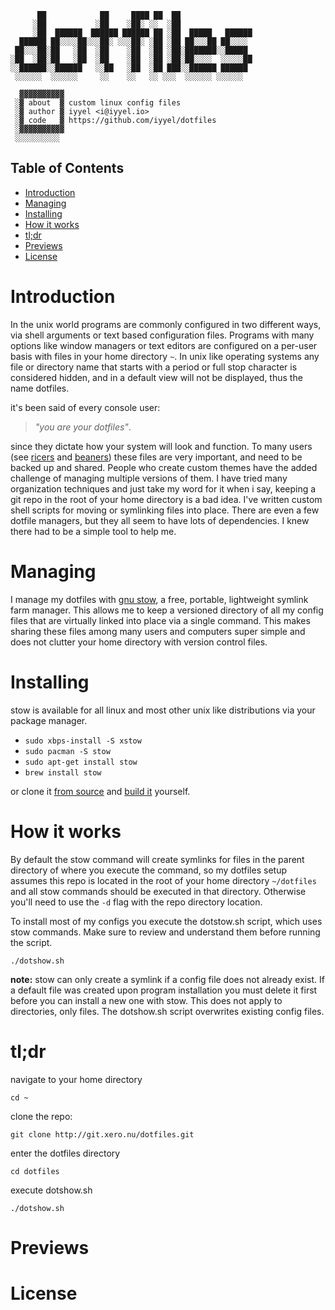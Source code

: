 ```
      ██            ██     ████ ██  ██
     ░██           ░██    ░██░ ░░  ░██
     ░██  ██████  ██████ ██████ ██ ░██  █████   ██████
  ██████ ██░░░░██░░░██░ ░░░██░ ░██ ░██ ██░░░██ ██░░░░
 ██░░░██░██   ░██  ░██    ░██  ░██ ░██░███████░░█████
░██  ░██░██   ░██  ░██    ░██  ░██ ░██░██░░░░  ░░░░░██
░░██████░░██████   ░░██   ░██  ░██ ███░░██████ ██████
 ░░░░░░  ░░░░░░     ░░    ░░   ░░ ░░░  ░░░░░░ ░░░░░░

  ▓▓▓▓▓▓▓▓▓▓
 ░▓ about  ▓ custom linux config files
 ░▓ author ▓ iyyel <i@iyyel.io>
 ░▓ code   ▓ https://github.com/iyyel/dotfiles
 ░▓▓▓▓▓▓▓▓▓▓
 ░░░░░░░░░░

```

## Table of Contents
 - [Introduction](#Introduction)
 - [Managing](#Managing)
 - [Installing](#Installing)
 - [How it works](#How-it-works)
 - [tl;dr](#tldr)
 - [Previews](#Previews)
 - [License](#License)

# Introduction
In the unix world programs are commonly configured in two different ways, via shell arguments or text based configuration files. Programs with many options like window managers or text editors are configured on a per-user basis with files in your home directory `~`. In unix like operating systems any file or directory name that starts with a period or full stop character is considered hidden, and in a default view will not be displayed, thus the name dotfiles. 

it's been said of every console user: 
> _"you are your dotfiles"_.

since they dictate how your system will look and function. To many users (see [ricers](http://unixporn.net) and [beaners](http://nixers.net)) these files are very important, and need to be backed up and shared. People who create custom themes have the added challenge of managing multiple versions of them. I have tried many organization techniques and just take my word for it when i say, keeping a git repo in the root of your home directory is a bad idea. I've written custom shell scripts for moving or symlinking files into place. There are even a few dotfile managers, but they all seem to have lots of dependencies. I knew there had to be a simple tool to help me.

# Managing
I manage my dotfiles with [gnu stow](http://www.gnu.org/software/stow/), a free, portable, lightweight symlink farm manager. This allows me to keep a versioned directory of all my config files that are virtually linked into place via a single command. This makes sharing these files among many users and computers super simple and does not clutter your home directory with version control files.

# Installing
stow is available for all linux and most other unix like distributions via your package manager.

- `sudo xbps-install -S xstow`
- `sudo pacman -S stow`
- `sudo apt-get install stow`
- `brew install stow`

or clone it [from source](https://savannah.gnu.org/git/?group=stow) and [build it](http://git.savannah.gnu.org/cgit/stow.git/tree/INSTALL) yourself.

# How it works
By default the stow command will create symlinks for files in the parent directory of where you execute the command, so my dotfiles setup assumes this repo is located in the root of your home directory `~/dotfiles` and all stow commands should be executed in that directory. Otherwise you'll need to use the `-d` flag with the repo directory location.

To install most of my configs you execute the dotstow.sh script, which uses stow commands. Make sure to review and understand them before running the script.

`./dotshow.sh`


**note:** stow can only create a symlink if a config file does not already exist. If a default file was created upon program installation you must delete it first before you can install a new one with stow. This does not apply to directories, only files. The dotshow.sh script overwrites existing config files.

# tl;dr
navigate to your home directory

`cd ~`

clone the repo:

`git clone http://git.xero.nu/dotfiles.git`

enter the dotfiles directory

`cd dotfiles`

execute dotshow.sh

`./dotshow.sh`


# Previews




# License

